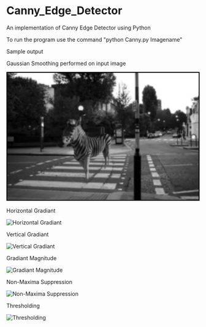 # Canny_Edge_Detector
An implementation of Canny Edge Detector using Python

To run the program use the command
"python Canny.py Imagename"

Sample output

Gaussian Smoothing performed on input image

![Gaussian Smoothing performed on input image](https://github.com/Samasth/Canny_Edge_Detector/blob/master/images/gaussian_smoothing.bmp)

Horizontal Gradiant

![Horizontal Gradiant]()

Vertical Gradiant

![Vertical Gradiant]()

Gradiant Magnitude

![Gradiant Magnitude]()

Non-Maxima Suppression

![Non-Maxima Suppression]()

Thresholding

![Thresholding]()
